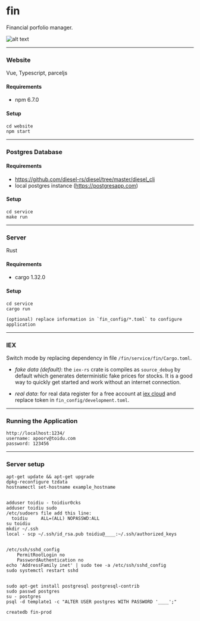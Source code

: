 # fin

 Financial porfolio manager.

![alt text](./screenshot.png)

---

### Website
Vue, Typescript, parceljs

#### Requirements
- npm 6.7.0

#### Setup
```
cd website
npm start
```

---

### Postgres Database

#### Requirements
- https://github.com/diesel-rs/diesel/tree/master/diesel_cli
- local postgres instance (https://postgresapp.com)

#### Setup
```
cd service
make run
```

---

### Server
Rust

#### Requirements
- cargo 1.32.0

#### Setup
```
cd service
cargo run

(optional) replace information in `fin_config/*.toml` to configure application
```

---

### IEX
Switch mode by replacing dependency in file `/fin/service/fin/Cargo.toml`.

- *fake data (default)*: the `iex-rs` crate is compiles as `source_debug` by default
which generates deterministic fake prices for stocks. It is a good way to quickly get
started and work without an internet connection.

- *real data*: for real data register for a free account at [iex cloud](https://iexcloud.io)
and replace token in `fin_config/development.toml`.

---

### Running the Application
```
http://localhost:1234/
username: apoorv@toidu.com
password: 123456
```



---
### Server setup

```
apt-get update && apt-get upgrade
dpkg-reconfigure tzdata
hostnamectl set-hostname example_hostname


adduser toidiu - toidiur0cks
adduser toidiu sudo
/etc/sudoers file add this line:
  toidiu     ALL=(ALL) NOPASSWD:ALL
su toidiu
mkdir ~/.ssh
local - scp ~/.ssh/id_rsa.pub toidiu@____:~/.ssh/authorized_keys


/etc/ssh/sshd_config
    PermitRootLogin no
    PasswordAuthentication no
echo 'AddressFamily inet' | sudo tee -a /etc/ssh/sshd_config
sudo systemctl restart sshd


sudo apt-get install postgresql postgresql-contrib
sudo passwd postgres
su - postgres
psql -d template1 -c "ALTER USER postgres WITH PASSWORD '____';"

createdb fin-prod

```

